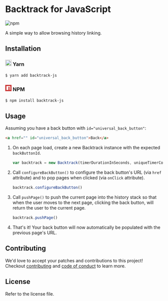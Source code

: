 # Backtrack for JavaScript
![npm](https://img.shields.io/npm/v/backtrack-js)

A simple way to allow browsing history linking.

## Installation
### <img src="https://avatars1.githubusercontent.com/u/22247014?s=200&v=4" width="20" height="20"> Yarn
```bash
$ yarn add backtrack-js
```

### <img src="https://raw.githubusercontent.com/github/explore/80688e429a7d4ef2fca1e82350fe8e3517d3494d/topics/npm/npm.png" width="20" height="20"> NPM
```bash
$ npm install backtrack-js
```

## Usage
Assuming you have a back button with `id="universal_back_button"`:
```html
<a href="" id="universal_back_button">Back</a>
```

1. On each page load, create a new Backtrack instance with the expected `backButtonId`.
    ```javascript
    var backtrack = new Backtrack(timerDurationInSeconds, uniqueTimerContainerClassName, originalTextInContainer)
    ```

1. Call `configureBackButton()` to configure the back button's URL (via `href` attribute) and to pop pages when clicked (via `onClick` attribute).
    ```javascript
    backtrack.configureBackButton()
    ```

1. Call `pushPage()` to push the current page into the history stack so that when the user moves to the next page, clicking the back button, will return the user to the current page.
    ```javascript
    backtrack.pushPage()
    ```

1. That's it! Your back button will now automatically be populated with the previous page's URL.

## Contributing
We'd love to accept your patches and contributions to this project! Checkout [contributing](CONTRIBUTING.md) and [code of conduct](CODE_OF_CONDUCT.md) to learn more.

## License
Refer to the license file.
